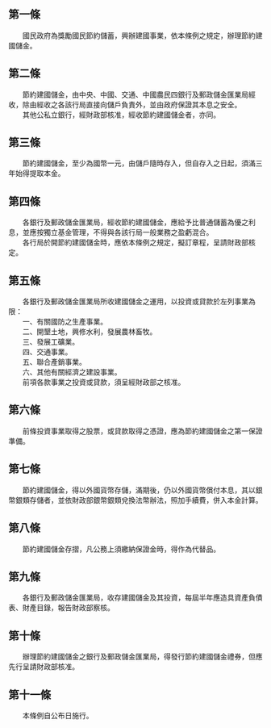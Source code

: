 第一條 
-------
　　國民政府為獎勵國民節約儲蓄，興辦建國事業，依本條例之規定，辦理節約建國儲金。  


第二條 
-------
　　節約建國儲金，由中央、中國、交通、中國農民四銀行及郵政儲金匯業局經收，除由經收之各該行局直接向儲戶負責外，並由政府保證其本息之安全。  
　　其他公私立銀行，經財政部核准，經收節約建國儲金者，亦同。  


第三條 
-------
　　節約建國儲金，至少為國幣一元，由儲戶隨時存入，但自存入之日起，須滿三年始得提取本金。  


第四條 
-------
　　各銀行及郵政儲金匯業局，經收節約建國儲金，應給予比普通儲蓄為優之利息，並應按獨立基金管理，不得與各該行局一般業務之盈虧混合。  
　　各行局於開節約建國儲金時，應依本條例之規定，擬訂章程，呈請財政部核定。  


第五條 
-------
　　各銀行及郵政儲金匯業局所收建國儲金之運用，以投資或貸款於左列事業為限：  
　　一、有關國防之生產事業。  
　　二、開墾土地，興修水利，發展農林畜牧。  
　　三、發展工礦業。  
　　四、交通事業。  
　　五、聯合產銷事業。  
　　六、其他有關經濟之建設事業。  
　　前項各款事業之投資或貸款，須呈經財政部之核准。  


第六條 
-------
　　前條投資事業取得之股票，或貸款取得之憑證，應為節約建國儲金之第一保證準備。  


第七條 
-------
　　節約建國儲金，得以外國貨幣存儲，滿期後，仍以外國貨幣償付本息，其以銀幣銀類存儲者，並依財政部銀幣銀類兌換法幣辦法，照加手續費，併入本金計算。  


第八條 
-------
　　節約建國儲金存摺，凡公務上須繳納保證金時，得作為代替品。  


第九條 
-------
　　各銀行及郵政儲金匯業局，收存建國儲金及其投資，每屆半年應造具資產負債表、財產目錄，報告財政部察核。  


第十條 
-------
　　辦理節約建國儲金之銀行及郵政儲金匯業局，得發行節約建國儲金禮券，但應先行呈請財政部核准。  


第十一條 
---------
　　本條例自公布日施行。